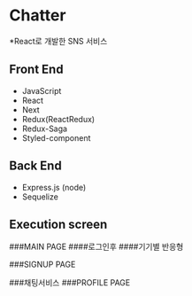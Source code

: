 # Chatter
*React로 개발한 SNS 서비스

## Front End
* JavaScript
* React
* Next
* Redux(ReactRedux)
* Redux-Saga
* Styled-component
## Back End
* Express.js (node)
* Sequelize

## Execution screen
###MAIN PAGE
####로그인후
####기기별 반응형

###SIGNUP PAGE

###채팅서비스
###PROFILE PAGE
